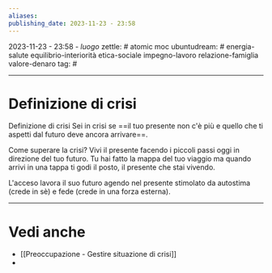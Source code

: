 ```yaml
---
aliases: 
publishing_date: 2023-11-23 - 23:58
---
```

2023-11-23 - 23:58 - *luogo*
zettle: # atomic moc
ubuntudream: # energia-salute equilibrio-interiorità etica-sociale impegno-lavoro relazione-famiglia valore-denaro 
tag: #

---
# Definizione di crisi

Definizione di crisi
Sei in crisi se ==il tuo presente non c'è più e quello che ti aspetti dal futuro deve ancora arrivare==.

Come superare la crisi?
Vivi il presente facendo i piccoli passi oggi in direzione del tuo futuro. Tu hai fatto la mappa del tuo viaggio ma quando arrivi in una tappa ti godi il posto, il presente che stai vivendo. 

L'acceso lavora il suo futuro agendo nel presente stimolato da autostima (crede in sè) e fede (crede in una forza esterna). 



---
# Vedi anche
- [[Preoccupazione - Gestire situazione di crisi]]
- 
